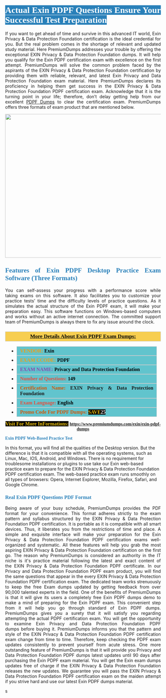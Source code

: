 <h1 style="text-align: justify;"><span style="color:#ffffff;"><span style="font-family:Georgia,serif;"><strong><span style="background-color:#2980b9;">Actual Exin PDPF Questions Ensure Your Successful Test Preparation</span></strong></span></span></h1>

<p style="text-align: justify;">If you want to get ahead of time and survive in this advanced IT world, Exin Privacy & Data Protection Foundation certification is the ideal credential for you. But the real problem comes in the shortage of relevant and updated study material. Here PremiumDumps addresses your trouble by offering the exceptional EXIN Privacy & Data Protection Foundation dumps. It will help you qualify for the Exin PDPF certification exam with excellence on the first attempt. PremiumDumps will solve the common problem faced by the aspirants of the EXIN Privacy & Data Protection Foundation certification by providing them with reliable, relevant, and latest Exin Privacy and Data Protection Foundation exam material. Here PremiumDumps declares its proficiency in helping them get success in the EXIN Privacy & Data Protection Foundation PDPF certification exam. Acknowledge that it is the turning point in your life; therefore, don’t delay getting help from our excellent <a href="https://www.premiumdumps.com/exin/exin-pdpf-dumps">PDPF Dumps</a> to clear the certification exam. PremiumDumps offers three formats of exam product that are mentioned below.</p>

<p style="text-align: center;"><a href="https://www.premiumdumps.com/exin/exin-pdpf-dumps"><img alt="" src="https://i.imgur.com/KJGzbJ2.jpeg" style="width: 700px; height: 465px;" /></a></p>

<h2 style="text-align: justify;"><span style="color:#2980b9;"><span style="font-family:Georgia,serif;"><strong>Features of Exin PDPF Desktop Practice Exam Software (Three Formats)</strong></span></span></h2>

<p style="text-align: justify;">You can self-assess your progress with a performance score while taking exams on this software. It also facilitates you to customize your practice tests’ time and the difficulty levels of practice questions. As it simulates the actual structure of the Exin PDPF exam, it will make your preparation easy. This software functions on Windows-based computers and works without an active internet connection. The committed support team of PremiumDumps is always there to fix any issue around the clock.</p>

<h3 style="background: #f7ce50; border: 1px solid rgb(204, 204, 204); padding: 5px 10px; text-align: center;"><span style="font-family:Georgia,serif;"><u><u><span style="color:#000000;"><span style="font-size:11pt"><span style="line-height:normal"><b><span style="font-size:13.0pt"><span cambria="">More Details About Exin PDPF Exam Dumps:</span></span></b></span></span></span></u></u></span></h3>

<ul>
	<li style="margin:0cm 10pt">
	<div style="background:#61c4cd; border: 1px solid rgb(204, 204, 204); padding: 5px 10px; text-align: justify;"><span style="font-family:Georgia,serif;"><span style="font-size:11pt"><span style="line-height:normal"><b><span style="font-size:12.0pt"><span new="" roman="" times=""><span style="color:#f39c12;">VENDOR:</span> <span style="color:#000000;">Exin</span></span></span></b></span></span></span></div>
	</li>
	<li style="margin:0cm 10pt">
	<div style="background: #61c4cd; border: 1px solid rgb(204, 204, 204); padding: 5px 10px; text-align: justify;"><span style="font-family:Georgia,serif;"><span style="font-size:11pt"><span style="line-height:normal"><b><span style="font-size:12.0pt"><span new="" roman="" times=""><span style="color:#f39c12;">EXAM CCODE:</span> <span style="color:#000000;">PDPF</span></span></span></b></span></span></span></div>
	</li>
	<li style="margin:0cm 10pt">
	<div style="background: #61c4cd; border: 1px solid rgb(204, 204, 204); padding: 5px 10px; text-align: justify;"><span style="font-family:Georgia,serif;"><span style="font-size:11pt"><span style="line-height:normal"><b><span style="font-size:12.0pt"><span new="" roman="" times=""><span style="color:#8e44ad;">EXAM NAME:</span> <span style="color:#000000;">Privacy and Data Protection Foundation</span></span></span></b></span></span></span></div>
	</li>
	<li style="margin:0cm 10pt">
	<div style="background: #61c4cd; border: 1px solid rgb(204, 204, 204); padding: 5px 10px;"><span style="font-family:Georgia,serif;"><span style="font-size:11pt"><span style="line-height:normal"><b><span style="font-size:12.0pt"><span new="" roman="" times=""><span style="color:#e74c3c;">Number of Questions:</span><span style="color:#000000;"><span style="color:#f1c40f;"> </span>149</span></span></span></b></span></span></span></div>
	</li>
	<li style="margin:0cm 10pt">
	<div style="background: #61c4cd; border: 1px solid rgb(204, 204, 204); padding: 5px 10px; text-align: justify;"><span style="font-family:Georgia,serif;"><span style="font-size:11pt"><span style="line-height:normal"><b><span style="font-size:12.0pt"><span new="" roman="" times=""><span style="color:#d35400;">Certification Name:</span> EXIN Privacy & Data Protection Foundation</span></span></b></span></span></span></div>
	</li>
	<li style="margin:0cm 10pt">
	<div style="background: #61c4cd; border: 1px solid rgb(204, 204, 204); padding: 5px 10px; text-align: justify;"><span style="font-family:Georgia,serif;"><span style="font-size:11pt"><span style="line-height:normal"><b><span style="font-size:12.0pt"><span new="" roman="" times=""><span style="color:#e74c3c;">Exam Language:</span> <span style="color:#000000;">English</span></span></span></b></span></span></span></div>
	</li>
	<li style="margin:0cm 10pt">
	<div style="background: #61c4cd; border: 1px solid rgb(204, 204, 204); padding: 5px 10px;"><span style="font-family:Georgia,serif;"><span style="font-size:11pt"><span style="line-height:normal"><b><span style="font-size:12.0pt"><span new="" roman="" times=""><span style="color:#d35400;">Promo Code For PDPF Dumps:</span><span style="color:#f1c40f;"> <span style="background-color:#000000;">SAVE</span></span><span style="color:#ffffff;"><span style="background-color:#000000;">25</span></span></span></span></b></span></span></span></div>
	</li>
</ul>

<p style="text-align: center;"><span style="font-family:Georgia,serif;"><strong><span style="font-size:16px;"><span style="color:#f1c40f;"><span style="background-color:#000000;">Visit For More InFormations:</span></span></span> <a href="https://www.premiumdumps.com/exin/exin-pdpf-dumps">https://www.premiumdumps.com/exin/exin-pdpf-dumps</a></strong></span></p>

<p><span style="color:#2980b9;"><span style="font-family:Georgia,serif;"><strong><strong><strong>Exin PDPF Web-Based Practice Test</strong></strong></strong></span></span></p>

<p>In this format, you will find all the qualities of the Desktop version. But the difference is that it is compatible with all the operating systems, such as Linux, Mac, IOS, Android, and Windows. There is no requirement for troublesome installations or plugins to use take our Exin web-based practice exam to prepare for the EXIN Privacy & Data Protection Foundation PDPF certification exam. The web-based practice exam runs smoothly on all types of browsers: Opera, Internet Explorer, Mozilla, Firefox, Safari, and Google Chrome.</p>

<h3 style="text-align: justify;"><span style="color:#2980b9;"><span style="font-family:Georgia,serif;"><strong><strong><strong>Real Exin PDPF Questions PDF Format</strong></strong></strong></span></span></h3>

<p style="text-align: justify;">Being aware of your busy schedule, PremiumDumps provides the PDF format for your convenience. This format adheres strictly to the exam pattern and syllabus structured by the EXIN Privacy & Data Protection Foundation PDPF certification. It is portable as it is compatible with all smart devices. Thus, it liberates you from the restrictions of time and place. A simple and exquisite interface will make your preparation for the Exin Privacy & Data Protection Foundation PDPF certification exams well-organized and systematic. All these features will help you grab the most aspiring EXIN Privacy & Data Protection Foundation certification on the first go. The reason why PremiumDumps is considered an authority in the IT niche is it's practice material following the latest and exact content of the EXIN Privacy & Data Protection Foundation PDPF certificate. In our Privacy and Data Protection Foundation PDPF exam product, you will find the same questions that appear in the every EXIN Privacy & Data Protection Foundation PDPF certification exam. The dedicated team works strenuously to keep the free Exam dumps updated by getting feedback from over 90,000 talented experts in the field. One of the benefits of PremiumDumps is that it will give its users a completely free Exin PDPF dumps demo to make a mind of preparing for the Exin PDPF exam. This convenient step from it will help you go through standard of Exin PDPF dumps. PremiumDumps gives you a surety that it will satisfy you regarding attempting the actual PDPF certification exam. You will get the opportunity to examine Exin Privacy and Data Protection Foundation PDPF dumps before buying it. PremiumDumps informs you that the pattern and style of the EXIN Privacy & Data Protection Foundation PDPF certification exam change from time to time. Therefore, keep checking the PDPF exam updates consistently to prevent yourself from acute stress. One more outstanding feature of PremiumDumps is that it will provide you Privacy and Data Protection Foundation PDPF dumps latest updates until 90 days after purchasing the Exin PDPF exam material. You will get the Exin exam dumps updates free of charge if the EXIN Privacy & Data Protection Foundation releases the new updates. We guarantee you will pass the EXIN Privacy & Data Protection Foundation PDPF certification exam on the maiden attempt if you strive hard and use our latest Exin PDPF dumps material.</p>

<p>s</p>

